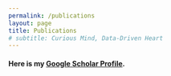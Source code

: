 ```yaml
---
permalink: /publications
layout: page
title: Publications
# subtitle: Curious Mind, Data-Driven Heart
---
```


#### Here is my [Google Scholar Profile](https://scholar.google.com/citations?user=6KQaxEAAAAAJ&hl=en).
